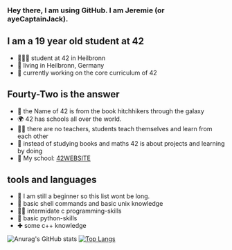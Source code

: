### Hey there, I am using GitHub. I am Jeremie (or ayeCaptainJack).

## I am a 19 year old student at 42
- 👨🏼‍🎓 student at 42 in Heilbronn
- 📍 living in Heilbronn, Germany
- 📁 currently working on the core curriculum of 42

## Fourty-Two is the answer
- 🌌 the Name of 42 is from the book hitchhikers through the galaxy
- 🌍 42 has schools all over the world.
- 🧑‍🏫 there are no teachers, students teach themselves and learn from each other
- 📖 instead of studying books and maths 42 is about projects and learning by doing
- 📍 My school: [42WEBSITE]

## tools and languages
- 👶 I am still a beginner so this list wont be long.
- 🐢 basic shell commands and basic unix knowledge 
- 🧓🏼 intermidate c programming-skills
- 🐍 basic python-skills
- ✚  some c++ knowledge

![Anurag's GitHub stats](https://github-readme-stats.vercel.app/api?username=ayeCaptainJack&show_icons=true&theme=radical)
[![Top Langs](https://github-readme-stats.vercel.app/api/top-langs/?username=ayeCaptainJack&theme=radical)](https://github.com/anuraghazra/github-readme-stats)

[42WEBSITE]: https://www.42heilbronn.de/en/
